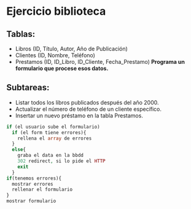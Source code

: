 # Ejercicio biblioteca
## Tablas:

- Libros (ID, Título, Autor, Año de Publicación)
- Clientes (ID, Nombre, Teléfono)
- Prestamos (ID, ID_Libro, ID_Cliente, Fecha_Prestamo)
**Programa un formulario que procese esos datos.**

## Subtareas:

- Listar todos los libros publicados después del año 2000.
- Actualizar el número de teléfono de un cliente específico.
- Insertar un nuevo préstamo en la tabla Prestamos.




```php
if (el usuario sube el formulario)
  if (el form tiene errores){
    rellena el array de errores
  }
  else{
    graba el data en la bbdd
    302 redirect, si lo pide el HTTP
    exit
  }
if(tenemos errores){
  mostrar errores
  rellenar el formulario
}
mostrar formulario
```
